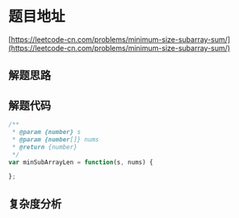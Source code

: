 # 题目地址

[https://leetcode-cn.com/problems/minimum-size-subarray-sum/](https://leetcode-cn.com/problems/minimum-size-subarray-sum/)

## 解题思路

## 解题代码

```js
/**
 * @param {number} s
 * @param {number[]} nums
 * @return {number}
 */
var minSubArrayLen = function(s, nums) {

};
```

## 复杂度分析
